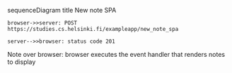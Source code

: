 sequenceDiagram
title New note SPA

    browser->>server: POST https://studies.cs.helsinki.fi/exampleapp/new_note_spa
  
    server-->>browser: status code 201
    
Note over browser: browser executes the event handler that renders notes to display